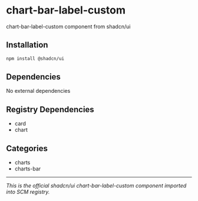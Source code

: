 # chart-bar-label-custom

chart-bar-label-custom component from shadcn/ui

## Installation

```bash
npm install @shadcn/ui
```

## Dependencies

No external dependencies

## Registry Dependencies

- card
- chart

## Categories

- charts
- charts-bar

---

*This is the official shadcn/ui chart-bar-label-custom component imported into SCM registry.*
